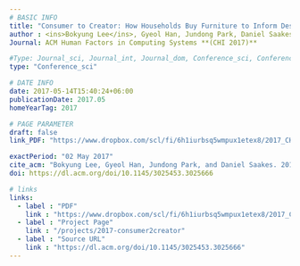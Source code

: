 ```yaml
---
# BASIC INFO
title: "Consumer to Creator: How Households Buy Furniture to Inform Design and Fabrication Interfaces."
author : <ins>Bokyung Lee</ins>, Gyeol Han, Jundong Park, Daniel Saakes.
Journal: ACM Human Factors in Computing Systems **(CHI 2017)**

#Type: Journal_sci, Journal_int, Journal_dom, Conference_sci, Conference_int, conference_dom
type: "Conference_sci"

# DATE INFO
date: 2017-05-14T15:40:24+06:00
publicationDate: 2017.05
homeYearTag: 2017

# PAGE PARAMETER
draft: false
link_PDF: "https://www.dropbox.com/scl/fi/6h1iurbsq5wmpux1etex8/2017_CHI.pdf?rlkey=zvhjjsy0lmquciwpqbmedxb3r&dl=0"

exactPeriod: "02 May 2017"
cite_acm: "Bokyung Lee, Gyeol Han, Jundong Park, and Daniel Saakes. 2017. Consumer to Creator: How Households Buy Furniture to Inform Design and Fabrication Interfaces. In Proceedings of the 2017 CHI Conference on Human Factors in Computing Systems (CHI '17). Association for Computing Machinery, New York, NY, USA, 484–496."
doi: https://dl.acm.org/doi/10.1145/3025453.3025666

# links
links:
  - label : "PDF"
    link : "https://www.dropbox.com/scl/fi/6h1iurbsq5wmpux1etex8/2017_CHI.pdf?rlkey=zvhjjsy0lmquciwpqbmedxb3r&dl=0"
  - label : "Project Page"
    link : "/projects/2017-consumer2creator"
  - label : "Source URL"
    link : "https://dl.acm.org/doi/10.1145/3025453.3025666"
---
```

